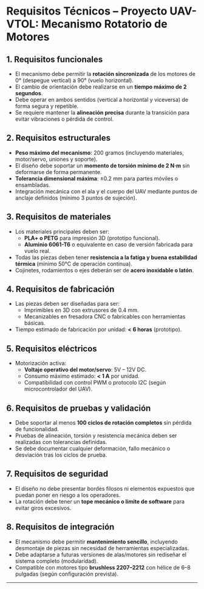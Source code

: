 # Requisitos Técnicos – Proyecto UAV-VTOL: Mecanismo Rotatorio de Motores

## 1. Requisitos funcionales

- El mecanismo debe permitir la **rotación sincronizada** de los motores de 0° (despegue vertical) a 90° (vuelo horizontal).
- El cambio de orientación debe realizarse en un **tiempo máximo de 2 segundos**.
- Debe operar en ambos sentidos (vertical a horizontal y viceversa) de forma segura y repetible.
- Se requiere mantener la **alineación precisa** durante la transición para evitar vibraciones o pérdida de control.

## 2. Requisitos estructurales

- **Peso máximo del mecanismo**: 200 gramos (incluyendo materiales, motor/servo, uniones y soporte).
- El diseño debe soportar un **momento de torsión mínimo de 2 N·m** sin deformarse de forma permanente.
- **Tolerancia dimensional máxima**: ±0.2 mm para partes móviles o ensambladas.
- Integración mecánica con el ala y el cuerpo del UAV mediante puntos de anclaje definidos (mínimo 3 puntos de sujeción).

## 3. Requisitos de materiales

- Los materiales principales deben ser:
  - **PLA+ o PETG** para impresión 3D (prototipo funcional).
  - **Aluminio 6061-T6** o equivalente en caso de versión fabricada para vuelo real.
- Todas las piezas deben tener **resistencia a la fatiga y buena estabilidad térmica** (mínimo 50°C de operación continua).
- Cojinetes, rodamientos o ejes deberán ser de **acero inoxidable o latón**.

## 4. Requisitos de fabricación

- Las piezas deben ser diseñadas para ser:
  - Imprimibles en 3D con extrusores de 0.4 mm.
  - Mecanizables en fresadora CNC o fabricables con herramientas básicas.
- Tiempo estimado de fabricación por unidad: **< 6 horas** (prototipo).

## 5. Requisitos eléctricos

- Motorización activa:
  - **Voltaje operativo del motor/servo**: 5V – 12V DC.
  - Consumo máximo estimado: **< 1 A** por unidad.
  - Compatibilidad con control PWM o protocolo I2C (según microcontrolador del UAV).

## 6. Requisitos de pruebas y validación

- Debe soportar al menos **100 ciclos de rotación completos** sin pérdida de funcionalidad.
- Pruebas de alineación, torsión y resistencia mecánica deben ser realizadas con tolerancias definidas.
- Se debe documentar cualquier deformación, fallo mecánico o desviación tras los ciclos de prueba.

## 7. Requisitos de seguridad

- El diseño no debe presentar bordes filosos ni elementos expuestos que puedan poner en riesgo a los operadores.
- La rotación debe tener un **tope mecánico o límite de software** para evitar giros excesivos.

## 8. Requisitos de integración

- El mecanismo debe permitir **mantenimiento sencillo**, incluyendo desmontaje de piezas sin necesidad de herramientas especializadas.
- Debe adaptarse a futuras versiones de alas/motores sin rediseñar el sistema completo (modularidad).
- Compatible con motores tipo **brushless 2207–2212** con hélice de 6–8 pulgadas (según configuración prevista).

---
